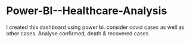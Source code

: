 
# Power-BI--Healthcare-Analysis
I created this dashboard using power bi. consider covid cases as well as other cases. Analyse confirmed, death &amp; recovered cases.
